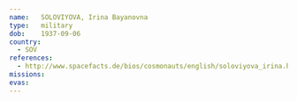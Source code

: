 ```yaml
---
name:	SOLOVIYOVA, Irina Bayanovna 
type:	military
dob:	1937-09-06
country:
  - SOV
references:
  - http://www.spacefacts.de/bios/cosmonauts/english/soloviyova_irina.htm
missions:
evas:
---
```


